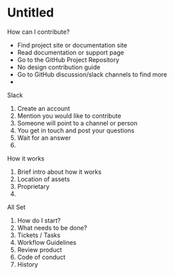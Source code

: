 # Untitled

How can I contribute?

* Find project site or documentation site
* Read documentation or support page
* Go to the GitHub Project Repository
* No design contribution guide
* Go to GitHub discussion/slack channels to find more
* 
Slack

1. Create an account
2. Mention you would like to contribute
3. Someone will point to a channel or person
4. You get in touch and post your questions
5. Wait for an answer
6. 
How it works

1. Brief intro about how it works
2. Location of assets
3. Proprietary 
4. 
All Set

1. How do I start?
2. What needs to be done?
3. Tickets / Tasks
4. Workflow Guidelines 
5. Review product
6. Code of conduct
7. History 

